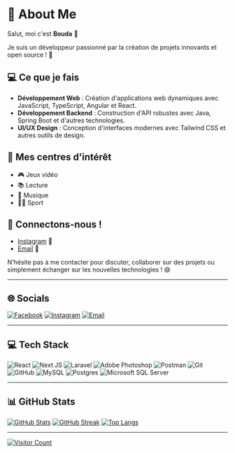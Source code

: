 # 💫 About Me

Salut, moi c'est **Bouda** 👋

Je suis un développeur passionné par la création de projets innovants et open source ! 🚀

## 💻 Ce que je fais
- **Développement Web** : Création d'applications web dynamiques avec JavaScript, TypeScript, Angular et React.
- **Développement Backend** : Construction d'API robustes avec Java, Spring Boot et d'autres technologies.
- **UI/UX Design** : Conception d'interfaces modernes avec Tailwind CSS et autres outils de design.

## 🌱 Mes centres d'intérêt
- 🎮 Jeux vidéo
- 📚 Lecture
- 🎵 Musique
- 🏋️‍♂️ Sport

## 🤝 Connectons-nous !
- [Instagram](https://www.instagram.com/jean_bissari/) 📸
- [Email](mailto:jeanmariebissari@gmail.com) 💌

N'hésite pas à me contacter pour discuter, collaborer sur des projets ou simplement échanger sur les nouvelles technologies ! 😄

---

## 🌐 Socials
[![Facebook](https://img.shields.io/badge/Facebook-%231877F2.svg?logo=Facebook&logoColor=white)](https://facebook.com/jean-marieBissari) [![Instagram](https://img.shields.io/badge/Instagram-%23E4405F.svg?logo=Instagram&logoColor=white)](https://instagram.com/jean_bissari) [![Email](https://img.shields.io/badge/Email-D14836?logo=gmail&logoColor=white)](mailto:jeanmariebissari@gmail.com)

---

## 💻 Tech Stack
![React](https://img.shields.io/badge/react-%2320232a.svg?style=for-the-badge&logo=react&logoColor=%2361DAFB)
![Next JS](https://img.shields.io/badge/Next-black?style=for-the-badge&logo=next.js&logoColor=white)
![Laravel](https://img.shields.io/badge/laravel-%23FF2D20.svg?style=for-the-badge&logo=laravel&logoColor=white)
![Adobe Photoshop](https://img.shields.io/badge/adobe%20photoshop-%2331A8FF.svg?style=for-the-badge&logo=adobe%20photoshop&logoColor=white)
![Postman](https://img.shields.io/badge/Postman-FF6C37?style=for-the-badge&logo=postman&logoColor=white)
![Git](https://img.shields.io/badge/git-%23F05033.svg?style=for-the-badge&logo=git&logoColor=white)
![GitHub](https://img.shields.io/badge/github-%23121011.svg?style=for-the-badge&logo=github&logoColor=white)
![MySQL](https://img.shields.io/badge/mysql-4479A1.svg?style=for-the-badge&logo=mysql&logoColor=white)
![Postgres](https://img.shields.io/badge/postgres-%23316192.svg?style=for-the-badge&logo=postgresql&logoColor=white)
![Microsoft SQL Server](https://img.shields.io/badge/Microsoft%20SQL%20Server-CC2927?style=for-the-badge&logo=microsoft%20sql%20server&logoColor=white)

---

## 📊 GitHub Stats
[![GitHub Stats](https://github-readme-stats.vercel.app/api?username=Bouda-Bissari&theme=dark&hide_border=false&include_all_commits=false&count_private=false)](https://github.com/Bouda-Bissari)
[![GitHub Streak](https://github-readme-streak-stats.herokuapp.com/?user=Bouda-Bissari&theme=dark&hide_border=false)](https://github.com/Bouda-Bissari)
[![Top Langs](https://github-readme-stats.vercel.app/api/top-langs/?username=Bouda-Bissari&theme=dark&hide_border=false&include_all_commits=false&count_private=false&layout=compact)](https://github.com/Bouda-Bissari)

---

[![Visitor Count](https://visitcount.itsvg.in/api?id=Bouda-Bissari&icon=0&color=0)](https://visitcount.itsvg.in)

